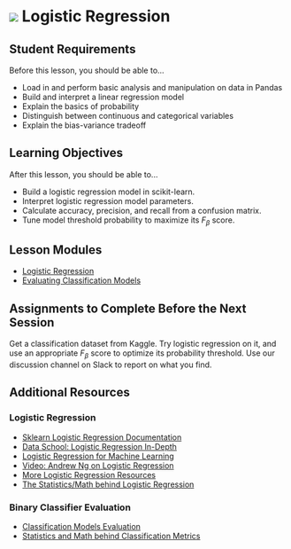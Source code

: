 # ![](https://ga-dash.s3.amazonaws.com/production/assets/logo-9f88ae6c9c3871690e33280fcf557f33.png) Logistic Regression

## Student Requirements

Before this lesson, you should be able to...

- Load in and perform basic analysis and manipulation on data in Pandas 
- Build and interpret a linear regression model
- Explain the basics of probability
- Distinguish between continuous and categorical variables
- Explain the bias-variance tradeoff

## Learning Objectives

After this lesson, you should be able to...

- Build a logistic regression model in scikit-learn.
- Interpret logistic regression model parameters.
- Calculate accuracy, precision, and recall from a confusion matrix.
- Tune model threshold probability to maximize its $F_\beta$ score.

## Lesson Modules

- [Logistic Regression](./modules/logistic_regression.ipynb)
- [Evaluating Classification Models](./modules/evaluating_binary_classification_models.ipynb)
 
## Assignments to Complete Before the Next Session

Get a classification dataset from Kaggle. Try logistic regression on it, and use an appropriate $F_\beta$ score to optimize its probability threshold. Use our discussion channel on Slack to report on what you find.

## Additional Resources

### Logistic Regression

- [Sklearn Logistic Regression Documentation](https://www.google.com/url?sa=t&rct=j&q=&esrc=s&source=web&cd=2&cad=rja&uact=8&ved=0ahUKEwj-ytGQkZjVAhWHej4KHaOcCnYQFggzMAE&url=http%3A%2F%2Fscikit-learn.org%2Fstable%2Fmodules%2Fgenerated%2Fsklearn.linear_model.LogisticRegression.html&usg=AFQjCNGpSyUzpbaClG8IQEPJmB63CQZlrg)
- [Data School: Logistic Regression In-Depth](http://www.dataschool.io/guide-to-logistic-regression/)
- [Logistic Regression for Machine Learning](http://machinelearningmastery.com/logistic-regression-for-machine-learning/)
- [Video: Andrew Ng on Logistic Regression](https://www.youtube.com/watch?v=-la3q9d7AKQ)
- [More Logistic Regression Resources](https://git.generalassemb.ly/AdiBro/Resources/blob/master/Machine-Learning.md#logistic-regression)
- [The Statistics/Math behind Logistic Regression](https://git.generalassemb.ly/AdiBro/Resources/blob/master/Statistics.md#logistic-regression)

### Binary Classifier Evaluation

- [Classification Models Evaluation](https://git.generalassemb.ly/AdiBro/Resources/blob/master/Machine-Learning.md#classification-models-evaluation)
- [Statistics and Math behind Classification Metrics](https://git.generalassemb.ly/AdiBro/Resources/blob/master/Statistics.md#evaluating-classifiers-confusion-matrix-auc-roc)
